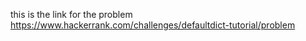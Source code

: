 this is the link for the problem 
https://www.hackerrank.com/challenges/defaultdict-tutorial/problem